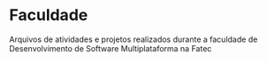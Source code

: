 # Faculdade
 Arquivos de atividades e projetos realizados durante a faculdade de Desenvolvimento de Software Multiplataforma na Fatec
